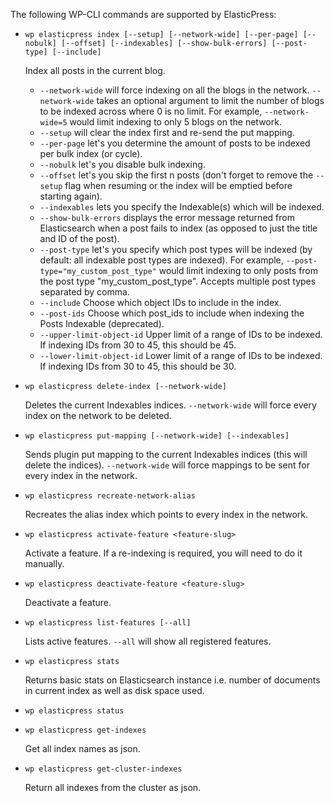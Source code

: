 The following WP-CLI commands are supported by ElasticPress:

* `wp elasticpress index [--setup] [--network-wide] [--per-page] [--nobulk] [--offset] [--indexables] [--show-bulk-errors] [--post-type] [--include]`

    Index all posts in the current blog.

    * `--network-wide` will force indexing on all the blogs in the network. `--network-wide` takes an optional argument to limit the number of blogs to be indexed across where 0 is no limit. For example, `--network-wide=5` would limit indexing to only 5 blogs on the network.
    * `--setup` will clear the index first and re-send the put mapping.
    * `--per-page` let's you determine the amount of posts to be indexed per bulk index (or cycle).
    * `--nobulk` let's you disable bulk indexing.
    * `--offset` let's you skip the first n posts (don't forget to remove the `--setup` flag when resuming or the index will be emptied before starting again).
    * `--indexables` lets you specify the Indexable(s) which will be indexed.
    * `--show-bulk-errors` displays the error message returned from Elasticsearch when a post fails to index (as opposed to just the title and ID of the post).
    * `--post-type` let's you specify which post types will be indexed (by default: all indexable post types are indexed). For example, `--post-type="my_custom_post_type"` would limit indexing to only posts from the post type "my_custom_post_type". Accepts multiple post types separated by comma.
    * `--include` Choose which object IDs to include in the index.
    * `--post-ids` Choose which post_ids to include when indexing the Posts Indexable (deprecated).
    * `--upper-limit-object-id` Upper limit of a range of IDs to be indexed. If indexing IDs from 30 to 45, this should be 45.
    * `--lower-limit-object-id` Lower limit of a range of IDs to be indexed. If indexing IDs from 30 to 45, this should be 30.

* `wp elasticpress delete-index [--network-wide]`

  Deletes the current Indexables indices. `--network-wide` will force every index on the network to be deleted.

* `wp elasticpress put-mapping [--network-wide] [--indexables]`

  Sends plugin put mapping to the current Indexables indices (this will delete the indices). `--network-wide` will force mappings to be sent for every index in the network.

* `wp elasticpress recreate-network-alias`

  Recreates the alias index which points to every index in the network.

* `wp elasticpress activate-feature <feature-slug>`

  Activate a feature. If a re-indexing is required, you will need to do it manually.

* `wp elasticpress deactivate-feature <feature-slug>`

  Deactivate a feature.

* `wp elasticpress list-features [--all]`

  Lists active features. `--all` will show all registered features.

* `wp elasticpress stats`

  Returns basic stats on Elasticsearch instance i.e. number of documents in current index as well as disk space used.

* `wp elasticpress status`

* `wp elasticpress get-indexes`

  Get all index names as json.

* `wp elasticpress get-cluster-indexes`

  Return all indexes from the cluster as json.